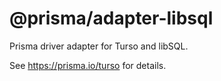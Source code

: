 # @prisma/adapter-libsql

Prisma driver adapter for Turso and libSQL.

See https://prisma.io/turso for details.
